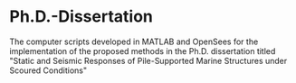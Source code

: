 # Ph.D.-Dissertation
The computer scripts developed in MATLAB and OpenSees for the implementation of the proposed methods in the Ph.D. dissertation titled "Static and Seismic Responses of Pile-Supported Marine Structures under Scoured Conditions"
